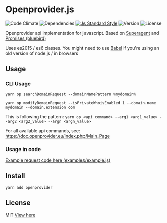 # Openprovider.js
![Code Climate](https://img.shields.io/codeclimate/github/timneutkens/openprovider-js.svg) ![Dependencies](https://img.shields.io/david/timneutkens/openprovider-js.svg)
[![Js Standard Style](https://img.shields.io/badge/code%20style-standard-brightgreen.svg)](http://standardjs.com/)
![Version](https://img.shields.io/npm/v/openprovider.svg) ![License](https://img.shields.io/npm/l/openprovider.svg)


Openprovider api implementation for javascript. Based on [Superagent](https://github.com/visionmedia/superagent) and [Promises (bluebird)](https://github.com/petkaantonov/bluebird)

Uses es2015 / es6 classes. You might need to use [Babel](https://babeljs.io/) if you're using an old version of node.js / in browsers

## Usage

### CLI Usage

`yarn op searchDomainRequest --domainNamePattern %mydomain%`

`yarn op modifyDomainRequest --isPrivateWhoisEnabled 1 --domain.name mydomain --domain.extension com`

This is following the pattern:
`yarn op <api command> --arg1 <arg1_value> --arg2 <arg2_value> --argn <argn_value>`

For all available api commands, see: https://doc.openprovider.eu/index.php/Main_Page

### Usage in code

[Example request code here (examples/example.js)](examples/example.js)

## Install

`yarn add openprovider`

## License
MIT
[View here](LICENSE.md)
